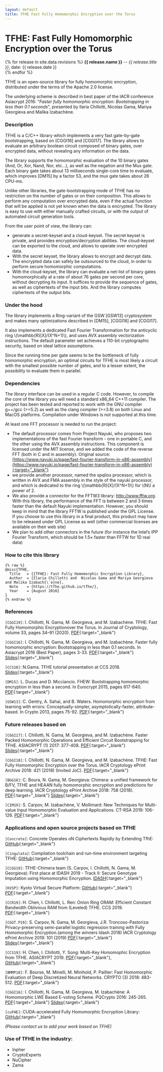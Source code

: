 ```yaml
---
layout: default
title: TFHE Fast Fully Homomorphic Encryption over the Torus
---
```


# TFHE: Fast Fully Homomorphic Encryption over the Torus

<div>
{% for release in site.data.revisions %}
<strong>{{ release.name }}</strong> -- <em>{{ release.title }}</em>, date: {{ release.date }}<br>
{% endfor %}
</div>

TFHE is an open-source library for fully homomorphic encryption, 
distributed under the terms of the Apache 2.0 license. 

The underlying scheme is described in best paper of the IACR
conference Asiacrypt 2016: "*Faster fully homomorphic encryption: 
Bootstrapping in less than 0.1 seconds*", presented by 
Ilaria Chillotti, Nicolas Gama, Mariya Georgieva and Malika Izabachène.

### Description 

TFHE is a C/C++ library which implements a very fast gate-by-gate
bootstrapping, based on [CGGI16] and [CGGI17]. The library allows to evaluate an
arbitrary boolean circuit composed of binary gates, over encrypted data,
without revealing any information on the data.

The library supports the homomorphic evaluation of the 10 binary gates (And, Or, Xor, 
Nand, Nor, etc...), as well as the negation and the Mux gate. Each binary gate takes 
about 13 milliseconds single-core time to evaluate, which improves [DM15] by a factor 53, 
and the mux gate takes about 26 CPU-ms.

Unlike other libraries, the gate-bootstrapping mode of TFHE has no
restriction on the number of gates or on their composition. This allows
to perform any computation over encrypted data, even if the actual
function that will be applied is not yet known when the data is
encrypted. The library is easy to use with either manually crafted
circuits, or with the output of automated circuit generation tools. 

From the user point of view, the library can:
* generate a secret-keyset and a cloud-keyset. The secret keyset is
  private, and provides encryption/decryption abilities. The cloud-keyset 
  can be exported to the cloud, and allows to operate over encrypted
  data. 
* With the secret keyset, the library allows to encrypt and decrypt data.
  The encrypted data can safely be outsourced to the cloud, in order to perform
  secure homomorphic computations. 
* With the cloud-keyset, the library can evaluate a net-list of
  binary gates homomorphically at a rate of about 76 gates per second per
  core, without decrypting its input. It suffices to provide the sequence
  of gates, as well as ciphertexts of the input bits. And the
  library computes ciphertexts of the output bits.

### Under the hood

The library implements a Ring-variant of the GSW [GSW13]
cryptosystem and makes many optimizations described in [DM15],
[CGGI16] and [CGGI17]. 

It also implements a dedicated Fast Fourier
Transformation for the anticyclic ring \\(\mathbb{R}[X]/(X^N+1)\\), and uses AVX
assembly vectorization instructions. 
The default parameter set achieves a 110-bit cryptographic security,
based on ideal lattice assumptions.


Since the running time per gate seems to be the bottleneck of fully
homomorphic encryption, an optimal circuits for TFHE is most likely a circuit 
with the smallest possible number of gates, and to a lesser extent, the 
possibility to evaluate them in parallel. 


### Dependencies 

The library interface can be used in a regular C code. However, to
compile the core of the library you will need a standard x86_64 C++11 compiler.
The project has been tested and reported to work with the GNU compiler 
g++/gcc (>=5.2) as well as the clang compiler (>=3.8) on both Linux and MacOS platforms.
Compilation under Windows is not supported at this time. 

At least one FFT processor is needed to run the project:

* The default processor comes from Project Nayuki, who proposes two
  implementations of the fast Fourier transform - one in portable C, and
  the other using the AVX assembly instructions.
  This component is licensed under the MIT license, and we added the code
  of the reverse FFT (both in C and in assembly). Original source:
  [https://www.nayuki.io/page/fast-fourier-transform-in-x86-assembly](https://www.nayuki.io/page/fast-fourier-transform-in-x86-assembly){:target="_blank"}
* we provide another processor, named the spqlios processor, which is
  written in AVX and FMA assembly in the style of the nayuki processor,
  and which is dedicated to the ring \\(\mathbb{R}[X]/(X^N+1)\\) for \\(N\\) a power of 2.
* We also provide a connector for the FFTW3 library: http://www.fftw.org.
  With this library, the performance of the FFT is between 2 and 3 times
  faster than the default Nayuki implementation. However, you should keep
  in mind that the library FFTW is published under the GPL License. If you
  choose to use this library in a final product, this product may have to
  be released under GPL License as well (other commercial licenses are
  available on their web site)
* We plan to add other connectors in the future (for instance the Intel’s
  IPP Fourier Transform, which should be 1.5× faster than FFTW for 1D
  real data)
  
  
### How to cite this library

```
{% raw %}
@misc{TFHE,
  Title   = {{TFHE}: Fast Fully Homomorphic Encryption Library},
  Author  = {Ilaria Chillotti and  Nicolas Gama and Mariya Georgieva and Malika Izabach{\`e}ne},
  Note    = {https://tfhe.github.io/tfhe/},
  Year    = {August 2016}
}
{% endraw %}
```



### References

  
`[CGGI19]`: I. Chillotti, N. Gama, M. Georgieva, and M. Izabachène. TFHE: Fast Fully Homomorphic Encryptionover the Torus. In Journal of Cryptology, volume 33, pages 34–91 (2020). [<span>PDF</span>](https://eprint.iacr.org/2018/421.pdf){:target="_blank"}

`[CGGI16]`: I. Chillotti, N. Gama, M. Georgieva, and M. Izabachène. Faster fully homomorphic encryption: Bootstrapping in less than 0.1 seconds. In Asiacrypt 2016 (Best Paper), pages 3-33.  [<span>PDF</span>](https://eprint.iacr.org/2016/870.pdf){:target="_blank"} [<span>Slides</span>](http://lab.algonics.net/slides_ac16/index-asiacrypt.html){:target="_blank"}

`[CCS18]`: N.Gama. TFHE tutorial presentation at CCS 2018. [<span>Slides</span>](http://lab.algonics.net/slides/index-ccs.html#/){:target="_blank"}

`[DM15]`:   L. Ducas and D. Micciancio.  FHEW: Bootstrapping homomorphic encryption in less than a second.  In Eurocrypt 2015, pages 617-640. [<span>PDF</span>](https://eprint.iacr.org/2014/816.pdf){:target="_blank"}

`[GSW13]`:  C. Gentry, A. Sahai, and B. Waters. Homomorphic encryption from learning with errors:  Conceptually-simpler,  asymptotically-faster,  attribute-based. In Crypto 2013, pages 75-92. [<span>PDF</span>](https://eprint.iacr.org/2013/340.pdf){:target="_blank"}


### Future releases based on

`[CGGI17]`: I. Chillotti, N. Gama, M. Georgieva, and M. Izabachène. Faster Packed Homomorphic Operations and Efficient Circuit Bootstrapping for TFHE. ASIACRYPT (1) 2017: 377-408. [<span>PDF</span>](https://eprint.iacr.org/2017/430.pdf){:target="_blank"} [<span>Slides</span>](https://tfhe.github.io/tfhe/assets/pres/pdf/pres-asiacrypt2017.pdf){:target="_blank"} 

`[CGGI18]`: I. Chillotti, N. Gama, M. Georgieva, and M. Izabachène. TFHE: Fast Fully Homomorphic Encryption over the Torus. IACR Cryptology ePrint Archive 2018: 421 (2018) (Invited JoC). [<span>PDF</span>](https://eprint.iacr.org/2018/421.pdf){:target="_blank"}

`[BGG18]`: C. Boura, N. Gama, M. Georgieva: Chimera: a unified framework for B/FV, TFHE and HEAAN fully homomorphic encryption and predictions for deep learning. IACR Cryptology ePrint Archive 2018: 758 (2018). [<span>PDF</span>](https://eprint.iacr.org/2018/758.pdf){:target="_blank"}
[<span>Slides</span>](https://tfhe.github.io/tfhe/assets/pres/pdf/pres-chimera.pdf){:target="_blank"} 

`[CIM19]`: S. Carpov, M. Izabachène, V. Mollimard: New Techniques for Multi-value Input Homomorphic Evaluation and Applications. CT-RSA 2019: 106-126. [<span>PDF</span>](https://eprint.iacr.org/2018/622.pdf){:target="_blank"} 


### Applications and open source projects based on TFHE

`[Concrete]`: Concrete Operates oN Ciphertexts Rapidly by Extending TfhE: [<span>GitHub</span>](https://github.com/zama-ai/concrete){:target="_blank"} 

`[Cingulata]`: Compilation toolchain and run-time environment targeting TFHE: [<span>GitHub</span>](https://github.com/CEA-LIST/Cingulata){:target="_blank"} 

`[CCGG19]`: TFHE-Chimera team (S. Carpov, I. Chillotti, N. Gama, M. Georgieva): First place at IDASH 2019 - Track II: Secure Genotype Imputation using Homomorphic Encryption. [<span>IDASH</span>](http://www.humangenomeprivacy.org/2019/index.html){:target="_blank"}

`[KVSP]`: Kyoto Virtual Secure Platform: [<span>GitHub</span>](https://github.com/virtualsecureplatform/kvsp){:target="_blank"} [<span>PDF</span>](https://arxiv.org/pdf/2010.09410.pdf){:target="_blank"}

`[CCR19]`: H. Chen, I. Chillotti, L. Ren: Onion Ring ORAM: Efficient Constant Bandwidth Oblivious RAM from (Leveled) TFHE. CCS 2019. [<span>PDF</span>](https://eprint.iacr.org/2019/736.pdf){:target="_blank"}

`[CGGT.P19]`:	S. Carpov, N. Gama, M. Georgieva, J.R. Troncoso-Pastoriza: Privacy-preserving semi-parallel logistic regression training with Fully Homomorphic Encryption.(among the winners Idash 2018)  IACR Cryptology ePrint Archive 2019: 101 (2019) [<span>PDF</span>](https://eprint.iacr.org/2019/101.pdf){:target="_blank"} [<span>Slides</span>](https://tfhe.github.io/tfhe/assets/pres/pdf/pres-idash.pdf){:target="_blank"} 

`[CCS19]`: H. Chen, I. Chillotti, Y. Song: Multi-Key Homomophic Encryption from TFHE. ASIACRYPT 2019. [<span>PDF</span>](https://eprint.iacr.org/2019/116.pdf){:target="_blank"}, [<span>GitHub</span>](https://github.com/ilachill/MK-TFHE){:target="_blank"}

`[BMMP18]`: F. Bourse, M. Minelli, M. Minihold, P. Paillier: Fast Homomorphic Evaluation of Deep Discretized Neural Networks. 
CRYPTO (3) 2018: 483-512. [<span>PDF</span>](https://eprint.iacr.org/2017/1114.pdf){:target="_blank"}

`[CGGI16]`: I. Chillotti, N. Gama, M. Georgieva, M. Izabachène: A Homomorphic LWE Based E-voting Scheme. PQCrypto 2016: 245-265. [<span>PDF</span>](https://ilachill.github.io/papers/CGGI16a-An_homomorphic_LWE_based_E-voting_Scheme.pdf){:target="_blank"} 
[<span>Slides</span>](https://pqcrypto2016.jp/data/Chillotti-Gama_Georgieva_Izabachene-An_Homomorphic_LWE-based_E-voting_Scheme-less-pauses.pdf
){:target="_blank"} 

`[cuFHE]`: CUDA-accelerated Fully Homomorphic Encryption Library: [<span>GitHub</span>](https://github.com/vernamlab/cuFHE){:target="_blank"}

_(Please contact us to add your work based on TFHE)_


### Use of TFHE in the industry: 
* Inpher
* CryptoExperts
* NuCipher
* Zama


